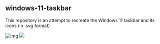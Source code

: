 ## windows-11-taskbar


This repository is an attempt to recreate the Windows 11 taskbar and its icons (in .svg format)


![img](https://raw.githubusercontent.com/pronoymukherjeewritescode/windows-11-web/60f36dab63dd2f6182954d73c58410e5b1a982fc/desktop-onclick.svg)
![](https://github.com/pronoymukherjeewritescode/windows-11-web/blob/main/inspire.png?raw=true)
